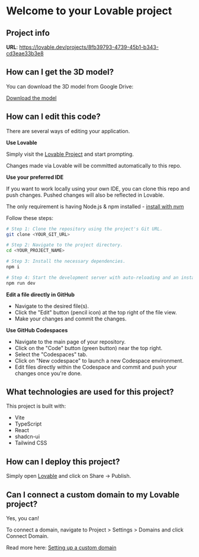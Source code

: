 # Welcome to your Lovable project

## Project info

**URL**: https://lovable.dev/projects/8fb39793-4739-45b1-b343-cd3eae33b3e8

## How can I get the 3D model?

You can download the 3D model from Google Drive:

[Download the model](https://drive.google.com/file/d/1JYarM2pUDmlgSQQ3W8h7kD4-QIrJrJ-H/view?usp=drive_link)


## How can I edit this code?

There are several ways of editing your application.

**Use Lovable**

Simply visit the [Lovable Project](https://lovable.dev/projects/8fb39793-4739-45b1-b343-cd3eae33b3e8) and start prompting.

Changes made via Lovable will be committed automatically to this repo.

**Use your preferred IDE**

If you want to work locally using your own IDE, you can clone this repo and push changes. Pushed changes will also be reflected in Lovable.

The only requirement is having Node.js & npm installed - [install with nvm](https://github.com/nvm-sh/nvm#installing-and-updating)

Follow these steps:

```sh
# Step 1: Clone the repository using the project's Git URL.
git clone <YOUR_GIT_URL>

# Step 2: Navigate to the project directory.
cd <YOUR_PROJECT_NAME>

# Step 3: Install the necessary dependencies.
npm i

# Step 4: Start the development server with auto-reloading and an instant preview.
npm run dev
```

**Edit a file directly in GitHub**

- Navigate to the desired file(s).
- Click the "Edit" button (pencil icon) at the top right of the file view.
- Make your changes and commit the changes.

**Use GitHub Codespaces**

- Navigate to the main page of your repository.
- Click on the "Code" button (green button) near the top right.
- Select the "Codespaces" tab.
- Click on "New codespace" to launch a new Codespace environment.
- Edit files directly within the Codespace and commit and push your changes once you're done.

## What technologies are used for this project?

This project is built with:

- Vite
- TypeScript
- React
- shadcn-ui
- Tailwind CSS

## How can I deploy this project?

Simply open [Lovable](https://lovable.dev/projects/8fb39793-4739-45b1-b343-cd3eae33b3e8) and click on Share -> Publish.

## Can I connect a custom domain to my Lovable project?

Yes, you can!

To connect a domain, navigate to Project > Settings > Domains and click Connect Domain.

Read more here: [Setting up a custom domain](https://docs.lovable.dev/tips-tricks/custom-domain#step-by-step-guide)
